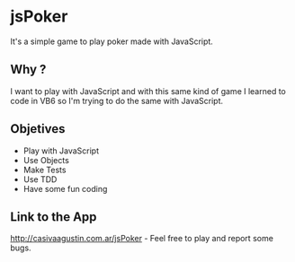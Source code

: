 
jsPoker
=======

It's a simple game to play poker made with JavaScript.

Why ?
-----

I want to play with JavaScript and with this same kind of game I learned to code in VB6 so I'm trying to
do the same with JavaScript.

Objetives
---------

- Play with JavaScript
- Use Objects
- Make Tests
- Use TDD
- Have some fun coding

Link to the App
---------------

http://casivaagustin.com.ar/jsPoker - Feel free to play and report some bugs.
